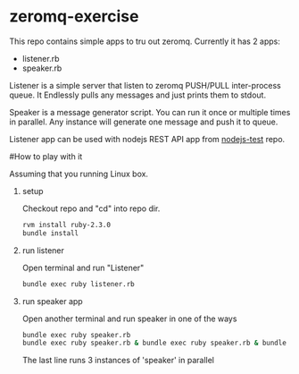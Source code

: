 # zeromq-exercise

This repo contains simple apps to tru out zeromq. Currently it has 2 apps:
* listener.rb
* speaker.rb

Listener is a simple server that listen to zeromq PUSH/PULL inter-process queue. It Endlessly pulls any messages and just prints them to stdout.

Speaker is a message generator script. You can run it once or multiple times in parallel. Any instance will generate one message and push it to queue.

Listener app can be used with nodejs REST API app from [nodejs-test](https://github.com/madbox/nodejs-test "Github repo madbox/nodejs-test") repo.

#How to play with it

Assuming that you running Linux box.

1. setup

   Checkout repo and "cd" into repo dir.
   ```bash
   rvm install ruby-2.3.0
   bundle install
   ```
   
2. run listener

   Open terminal and run "Listener"

   ```bash
   bundle exec ruby listener.rb
   ```

3. run speaker app

   Open another terminal and run speaker in one of the ways

   ```bash
   bundle exec ruby speaker.rb
   bundle exec ruby speaker.rb & bundle exec ruby speaker.rb & bundle exec ruby speaker.rb
   ```
   The last line runs 3 instances of 'speaker' in parallel
